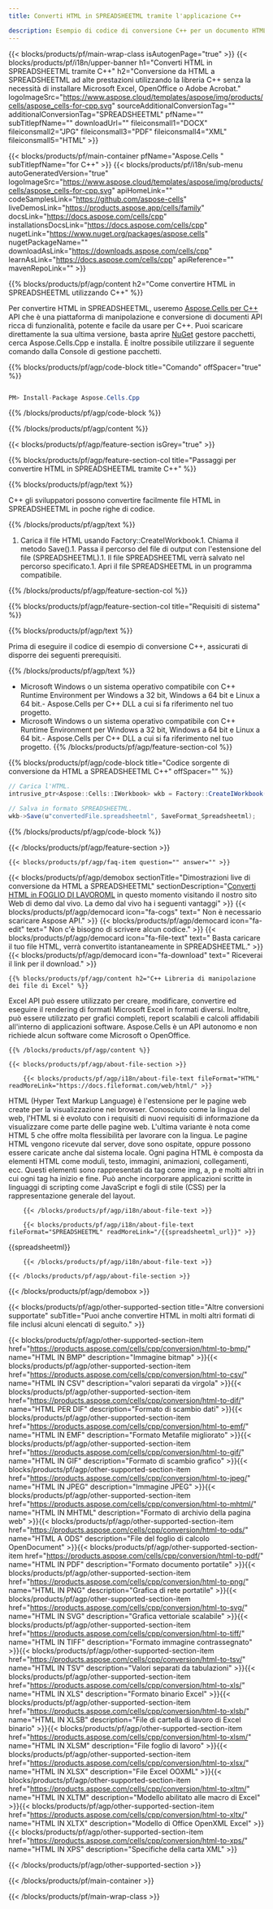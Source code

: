 ```yaml
---
title: Converti HTML in SPREADSHEETML tramite l'applicazione C++ 

description: Esempio di codice di conversione C++ per un documento HTML in formato SPREADSHEETML. I programmatori possono utilizzare questo codice sorgente per la conversione batch da HTML a SPREADSHEETML all'interno di qualsiasi C++ Applicazione.
---
```

{{< blocks/products/pf/main-wrap-class isAutogenPage="true" >}}
{{< blocks/products/pf/i18n/upper-banner h1="Converti HTML in SPREADSHEETML tramite C++" h2="Conversione da HTML a SPREADSHEETML ad alte prestazioni utilizzando la libreria C++ senza la necessità di installare Microsoft Excel, OpenOffice o Adobe Acrobat." logoImageSrc="https://www.aspose.cloud/templates/aspose/img/products/cells/aspose_cells-for-cpp.svg" sourceAdditionalConversionTag="" additionalConversionTag="SPREADSHEETML" pfName="" subTitlepfName="" downloadUrl="" fileiconsmall1="DOCX" fileiconsmall2="JPG" fileiconsmall3="PDF" fileiconsmall4="XML" fileiconsmall5="HTML" >}}

{{< blocks/products/pf/main-container pfName="Aspose.Cells " subTitlepfName="for C++" >}}
{{< blocks/products/pf/i18n/sub-menu autoGeneratedVersion="true" logoImageSrc="https://www.aspose.cloud/templates/aspose/img/products/cells/aspose_cells-for-cpp.svg" apiHomeLink="" codeSamplesLink="https://github.com/aspose-cells" liveDemosLink="https://products.aspose.app/cells/family" docsLink="https://docs.aspose.com/cells/cpp" installationsDocsLink="https://docs.aspose.com/cells/cpp" nugetLink="https://www.nuget.org/packages/aspose.cells" nugetPackageName="" downloadAsLink="https://downloads.aspose.com/cells/cpp" learnAsLink="https://docs.aspose.com/cells/cpp" apiReference="" mavenRepoLink="" >}}

{{% blocks/products/pf/agp/content h2="Come convertire HTML in SPREADSHEETML utilizzando C++" %}}

 Per convertire HTML in SPREADSHEETML, useremo
 [Aspose.Cells per C++](https://products.aspose.com/cells/cpp) 
 API che è una piattaforma di manipolazione e conversione di documenti API ricca di funzionalità, potente e facile da usare per C++. Puoi scaricare direttamente la sua ultima versione, basta aprire
 [NuGet](https://www.nuget.org/packages/aspose.cells) 
 gestore pacchetti, cerca
 Aspose.Cells.Cpp 
 e installa. È inoltre possibile utilizzare il seguente comando dalla Console di gestione pacchetti.

{{% blocks/products/pf/agp/code-block title="Comando" offSpacer="true" %}}

```cs

PM> Install-Package Aspose.Cells.Cpp


```

{{% /blocks/products/pf/agp/code-block %}}

{{% /blocks/products/pf/agp/content %}}

{{< blocks/products/pf/agp/feature-section isGrey="true" >}}

{{% blocks/products/pf/agp/feature-section-col title="Passaggi per convertire HTML in SPREADSHEETML tramite C++" %}}

{{% blocks/products/pf/agp/text %}}

 C++ gli sviluppatori possono convertire facilmente file HTML in SPREADSHEETML in poche righe di codice.

{{% /blocks/products/pf/agp/text %}}

1. Carica il file HTML usando Factory::CreateIWorkbook.1. Chiama il metodo Save().1. Passa il percorso del file di output con l'estensione del file (SPREADSHEETML).1. Il file SPREADSHEETML verrà salvato nel percorso specificato.1. Apri il file SPREADSHEETML in un programma compatibile.

{{% /blocks/products/pf/agp/feature-section-col %}}

{{% blocks/products/pf/agp/feature-section-col title="Requisiti di sistema" %}}

{{% blocks/products/pf/agp/text %}}

 Prima di eseguire il codice di esempio di conversione C++, assicurati di disporre dei seguenti prerequisiti.

{{% /blocks/products/pf/agp/text %}}

- Microsoft Windows o un sistema operativo compatibile con C++ Runtime Environment per Windows a 32 bit, Windows a 64 bit e Linux a 64 bit.- Aspose.Cells per C++ DLL a cui si fa riferimento nel tuo progetto.
- Microsoft Windows o un sistema operativo compatibile con C++ Runtime Environment per Windows a 32 bit, Windows a 64 bit e Linux a 64 bit.- Aspose.Cells per C++ DLL a cui si fa riferimento nel tuo progetto.
{{% /blocks/products/pf/agp/feature-section-col %}}

{{% blocks/products/pf/agp/code-block title="Codice sorgente di conversione da HTML a SPREADSHEETML C++" offSpacer="" %}}

```cs
// Carica l'HTML.
intrusive_ptr<Aspose::Cells::IWorkbook> wkb = Factory::CreateIWorkbook(u"sourceFile.html");

// Salva in formato SPREADSHEETML.
wkb->Save(u"convertedFile.spreadsheetml", SaveFormat_Spreadsheetml);


```

{{% /blocks/products/pf/agp/code-block %}}

{{< /blocks/products/pf/agp/feature-section >}}

    {{< blocks/products/pf/agp/faq-item question="" answer="" >}}
 

<!-- aboutfile Starts -->

{{< blocks/products/pf/agp/demobox sectionTitle="Dimostrazioni live di conversione da HTML a SPREADSHEETML" sectionDescription="[Converti HTML in FOGLIO DI LAVOROML](https://products.aspose.app/cells/conversion/html-to-spreadsheetml) in questo momento visitando il nostro sito Web di demo dal vivo. La demo dal vivo ha i seguenti vantaggi" >}}
        {{< blocks/products/pf/agp/democard icon="fa-cogs" text=" Non è necessario scaricare Aspose API." >}}
        {{< blocks/products/pf/agp/democard icon="fa-edit" text=" Non c\'è bisogno di scrivere alcun codice." >}}
        {{< blocks/products/pf/agp/democard icon="fa-file-text" text=" Basta caricare il tuo file HTML, verrà convertito istantaneamente in SPREADSHEETML." >}}
        {{< blocks/products/pf/agp/democard icon="fa-download" text=" Riceverai il link per il download." >}}

    {{% blocks/products/pf/agp/content h2="C++ Libreria di manipolazione dei file di Excel" %}}

 Excel API può essere utilizzato per creare, modificare, convertire ed eseguire il rendering di formati Microsoft Excel in formati diversi. Inoltre, può essere utilizzato per grafici completi, report scalabili e calcoli affidabili all'interno di applicazioni software. Aspose.Cells è un API autonomo e non richiede alcun software come Microsoft o OpenOffice.  



    {{% /blocks/products/pf/agp/content %}}

    {{< blocks/products/pf/agp/about-file-section >}}

        {{< blocks/products/pf/agp/i18n/about-file-text fileFormat="HTML" readMoreLink="https://docs.fileformat.com/web/html/" >}}

HTML (Hyper Text Markup Language) è l'estensione per le pagine web create per la visualizzazione nei browser. Conosciuto come la lingua del web, l'HTML si è evoluto con i requisiti di nuovi requisiti di informazione da visualizzare come parte delle pagine web. L'ultima variante è nota come HTML 5 che offre molta flessibilità per lavorare con la lingua. Le pagine HTML vengono ricevute dal server, dove sono ospitate, oppure possono essere caricate anche dal sistema locale. Ogni pagina HTML è composta da elementi HTML come moduli, testo, immagini, animazioni, collegamenti, ecc. Questi elementi sono rappresentati da tag come img, a, p e molti altri in cui ogni tag ha inizio e fine. Può anche incorporare applicazioni scritte in linguaggi di scripting come JavaScript e fogli di stile (CSS) per la rappresentazione generale del layout.

        {{< /blocks/products/pf/agp/i18n/about-file-text >}}

        {{< blocks/products/pf/agp/i18n/about-file-text fileFormat="SPREADSHEETML" readMoreLink="/{{spreadsheetml_url}}" >}}

{{spreadsheetml}}

        {{< /blocks/products/pf/agp/i18n/about-file-text >}}

    {{< /blocks/products/pf/agp/about-file-section >}}

{{< /blocks/products/pf/agp/demobox >}}

<!-- aboutfile Ends -->

{{< blocks/products/pf/agp/other-supported-section title="Altre conversioni supportate" subTitle="Puoi anche convertire HTML in molti altri formati di file inclusi alcuni elencati di seguito." >}}

{{< blocks/products/pf/agp/other-supported-section-item href="https://products.aspose.com/cells/cpp/conversion/html-to-bmp/" name="HTML IN BMP" description="Immagine bitmap" >}}{{< blocks/products/pf/agp/other-supported-section-item href="https://products.aspose.com/cells/cpp/conversion/html-to-csv/" name="HTML IN CSV" description="valori separati da virgola" >}}{{< blocks/products/pf/agp/other-supported-section-item href="https://products.aspose.com/cells/cpp/conversion/html-to-dif/" name="HTML PER DIF" description="Formato di scambio dati" >}}{{< blocks/products/pf/agp/other-supported-section-item href="https://products.aspose.com/cells/cpp/conversion/html-to-emf/" name="HTML IN EMF" description="Formato Metafile migliorato" >}}{{< blocks/products/pf/agp/other-supported-section-item href="https://products.aspose.com/cells/cpp/conversion/html-to-gif/" name="HTML IN GIF" description="Formato di scambio grafico" >}}{{< blocks/products/pf/agp/other-supported-section-item href="https://products.aspose.com/cells/cpp/conversion/html-to-jpeg/" name="HTML IN JPEG" description="Immagine JPEG" >}}{{< blocks/products/pf/agp/other-supported-section-item href="https://products.aspose.com/cells/cpp/conversion/html-to-mhtml/" name="HTML IN MHTML" description="Formato di archivio della pagina web" >}}{{< blocks/products/pf/agp/other-supported-section-item href="https://products.aspose.com/cells/cpp/conversion/html-to-ods/" name="HTML A ODS" description="File del foglio di calcolo OpenDocument" >}}{{< blocks/products/pf/agp/other-supported-section-item href="https://products.aspose.com/cells/cpp/conversion/html-to-pdf/" name="HTML IN PDF" description="Formato documento portatile" >}}{{< blocks/products/pf/agp/other-supported-section-item href="https://products.aspose.com/cells/cpp/conversion/html-to-png/" name="HTML IN PNG" description="Grafica di rete portatile" >}}{{< blocks/products/pf/agp/other-supported-section-item href="https://products.aspose.com/cells/cpp/conversion/html-to-svg/" name="HTML IN SVG" description="Grafica vettoriale scalabile" >}}{{< blocks/products/pf/agp/other-supported-section-item href="https://products.aspose.com/cells/cpp/conversion/html-to-tiff/" name="HTML IN TIFF" description="Formato immagine contrassegnato" >}}{{< blocks/products/pf/agp/other-supported-section-item href="https://products.aspose.com/cells/cpp/conversion/html-to-tsv/" name="HTML IN TSV" description="Valori separati da tabulazioni" >}}{{< blocks/products/pf/agp/other-supported-section-item href="https://products.aspose.com/cells/cpp/conversion/html-to-xls/" name="HTML IN XLS" description="Formato binario Excel" >}}{{< blocks/products/pf/agp/other-supported-section-item href="https://products.aspose.com/cells/cpp/conversion/html-to-xlsb/" name="HTML IN XLSB" description="File di cartella di lavoro di Excel binario" >}}{{< blocks/products/pf/agp/other-supported-section-item href="https://products.aspose.com/cells/cpp/conversion/html-to-xlsm/" name="HTML IN XLSM" description="File foglio di lavoro" >}}{{< blocks/products/pf/agp/other-supported-section-item href="https://products.aspose.com/cells/cpp/conversion/html-to-xlsx/" name="HTML IN XLSX" description="File Excel OOXML" >}}{{< blocks/products/pf/agp/other-supported-section-item href="https://products.aspose.com/cells/cpp/conversion/html-to-xltm/" name="HTML IN XLTM" description="Modello abilitato alle macro di Excel" >}}{{< blocks/products/pf/agp/other-supported-section-item href="https://products.aspose.com/cells/cpp/conversion/html-to-xltx/" name="HTML IN XLTX" description="Modello di Office OpenXML Excel" >}}{{< blocks/products/pf/agp/other-supported-section-item href="https://products.aspose.com/cells/cpp/conversion/html-to-xps/" name="HTML IN XPS" description="Specifiche della carta XML" >}}

{{< /blocks/products/pf/agp/other-supported-section >}}

{{< /blocks/products/pf/main-container >}}
    
{{< /blocks/products/pf/main-wrap-class >}}
